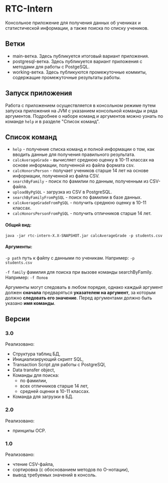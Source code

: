# RTC-Intern
Консольное приложение для получения данных об учениках и статистической информации, а также поиска по списку учеников.
## Ветки
- main-ветка. Здесь публикуется итоговый вариант приложения.
- postgresql-ветка. Здесь публикуется вариант приложения с методами для работы с PostgeSQL.
- working-ветка. Здесь публикуются промежуточные коммиты, содержащие промежуточные результаты работы.

## Запуск приложения
Работа с приложением осуществляется в консольном режиме путем запуска приложения на JVM с указанием консольной команды и ряда аргументов. Подробнее о наборе команд и аргументов можно узнать по команде `help` и в разделе "Список команд".

## Список команд
- `help` - получение списка команд и полной информации о том, как вводить данные для получения правильного результата.
- `calcAverageGrade` - вычисляет среднюю оценку в 10-11 классах на основе информации, полученной из файла формата csv.
- `calcHonorsPerson` - получает учеников старше 14 лет на основе информации, полученной из файла CSV.
- `searchByFamily` - поиск по фамилии по данным, полученным из CSV-файла.
- `uploadByPgSQL` - загрузка из CSV в PostgreSQL.
- `searchByFamilyFromPgSQL` - поиск по фамилии в базе данных.
- `calcAverageGradeFromPgSQL` - получить среднюю оценку в 10-11 классах.
- `calcHonorsPersonFromPgSQL` - получить отличников старше 14 лет.
#### Общий вид:
`java -jar rtc-intern-X.X-SNAPSHOT.jar calcAverageGrade -p students.csv`
#### Аргументы:
`-p path`
        путь к файлу с данными по ученикам.
        Например: `-p students.csv`

`-f family`
        фамилия для поиска при вызове команды searchByFamily.
        Например: `-f Попов`
        
Аргументы могут следовать в любом порядке, однако каждый аргумент должен **сначала** предваряться **указателем на аргумент**,
за которым должно **следовать его значение**. Перед аргументами должно быть указано **имя команды**.

## Версии
### 3.0
Реализовано:
- Структура таблиц БД,
- Инициализирующий скрипт SQL,
- Transaction Script для работы с PostgreSQl,
- Data transfer object,
- Команды для поиска:
  * по фамилии,
  * всех отличников старше 14 лет,
  * средней оценки в 10-11 классах.
- Команда для загрузки в БД. 

### 2.0
Реализовано:
- принципы OCP.

### 1.0
Реализовано:
- чтение CSV-файла,
- сортировка (с обоснованием методов по O-нотации),
- вывод требуемых значений в консоль.

